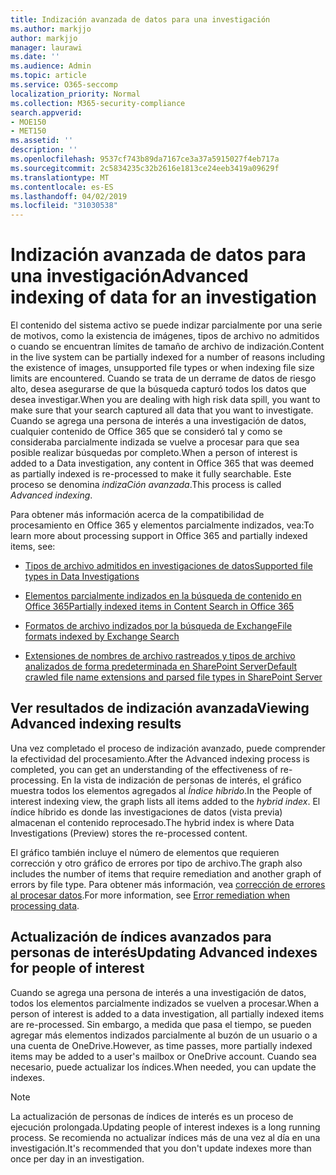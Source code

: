 ```yaml
---
title: Indización avanzada de datos para una investigación
ms.author: markjjo
author: markjjo
manager: laurawi
ms.date: ''
ms.audience: Admin
ms.topic: article
ms.service: O365-seccomp
localization_priority: Normal
ms.collection: M365-security-compliance
search.appverid:
- MOE150
- MET150
ms.assetid: ''
description: ''
ms.openlocfilehash: 9537cf743b89da7167ce3a37a5915027f4eb717a
ms.sourcegitcommit: 2c5834235c32b2616e1813ce24eeb3419a09629f
ms.translationtype: MT
ms.contentlocale: es-ES
ms.lasthandoff: 04/02/2019
ms.locfileid: "31030538"
---
```

# <a name="advanced-indexing-of-data-for-an-investigation"></a><span data-ttu-id="628c0-102">Indización avanzada de datos para una investigación</span><span class="sxs-lookup"><span data-stu-id="628c0-102">Advanced indexing of data for an investigation</span></span>

<span data-ttu-id="628c0-103">El contenido del sistema activo se puede indizar parcialmente por una serie de motivos, como la existencia de imágenes, tipos de archivo no admitidos o cuando se encuentran límites de tamaño de archivo de indización.</span><span class="sxs-lookup"><span data-stu-id="628c0-103">Content in the live system can be partially indexed for a number of reasons including the existence of images, unsupported file types or when indexing file size limits are encountered.</span></span> <span data-ttu-id="628c0-104">Cuando se trata de un derrame de datos de riesgo alto, desea asegurarse de que la búsqueda capturó todos los datos que desea investigar.</span><span class="sxs-lookup"><span data-stu-id="628c0-104">When you are dealing with high risk data spill, you want to make sure that your search captured all data that you want to investigate.</span></span> <span data-ttu-id="628c0-105">Cuando se agrega una persona de interés a una investigación de datos, cualquier contenido de Office 365 que se consideró tal y como se consideraba parcialmente indizada se vuelve a procesar para que sea posible realizar búsquedas por completo.</span><span class="sxs-lookup"><span data-stu-id="628c0-105">When a person of interest is added to a Data investigation, any content in Office 365 that was deemed as partially indexed is re-processed to make it fully searchable.</span></span> <span data-ttu-id="628c0-106">Este proceso se denomina *indizaCión avanzada*.</span><span class="sxs-lookup"><span data-stu-id="628c0-106">This process is called *Advanced indexing*.</span></span> 

<span data-ttu-id="628c0-107">Para obtener más información acerca de la compatibilidad de procesamiento en Office 365 y elementos parcialmente indizados, vea:</span><span class="sxs-lookup"><span data-stu-id="628c0-107">To learn more about processing support in Office 365 and partially indexed items, see:</span></span>

- [<span data-ttu-id="628c0-108">Tipos de archivo admitidos en investigaciones de datos</span><span class="sxs-lookup"><span data-stu-id="628c0-108">Supported file types in Data Investigations</span></span>](supported-filetypes-datainvestigations.md)

- [<span data-ttu-id="628c0-109">Elementos parcialmente indizados en la búsqueda de contenido en Office 365</span><span class="sxs-lookup"><span data-stu-id="628c0-109">Partially indexed items in Content Search in Office 365</span></span>](https://docs.microsoft.com/en-us/office365/securitycompliance/partially-indexed-items-in-content-search)

- [<span data-ttu-id="628c0-110">Formatos de archivo indizados por la búsqueda de Exchange</span><span class="sxs-lookup"><span data-stu-id="628c0-110">File formats indexed by Exchange Search</span></span>](https://docs.microsoft.com/en-us/exchange/file-formats-indexed-by-exchange-search-exchange-2013-help)

- [<span data-ttu-id="628c0-111">Extensiones de nombres de archivo rastreados y tipos de archivo analizados de forma predeterminada en SharePoint Server</span><span class="sxs-lookup"><span data-stu-id="628c0-111">Default crawled file name extensions and parsed file types in SharePoint Server</span></span>](https://docs.microsoft.com/en-us/SharePoint/technical-reference/default-crawled-file-name-extensions-and-parsed-file-types)

## <a name="viewing-advanced-indexing-results"></a><span data-ttu-id="628c0-112">Ver resultados de indización avanzada</span><span class="sxs-lookup"><span data-stu-id="628c0-112">Viewing Advanced indexing results</span></span>

<span data-ttu-id="628c0-113">Una vez completado el proceso de indización avanzado, puede comprender la efectividad del procesamiento.</span><span class="sxs-lookup"><span data-stu-id="628c0-113">After the Advanced indexing process is completed, you can get an understanding of the effectiveness of re-processing.</span></span>  <span data-ttu-id="628c0-114">En la vista de indización de personas de interés, el gráfico muestra todos los elementos agregados al *Índice híbrido*.</span><span class="sxs-lookup"><span data-stu-id="628c0-114">In the People of interest indexing view, the graph lists all items added to the *hybrid index*.</span></span>  <span data-ttu-id="628c0-115">El índice híbrido es donde las investigaciones de datos (vista previa) almacenan el contenido reprocesado.</span><span class="sxs-lookup"><span data-stu-id="628c0-115">The hybrid index is where Data Investigations (Preview) stores the re-processed content.</span></span>

<span data-ttu-id="628c0-116">El gráfico también incluye el número de elementos que requieren corrección y otro gráfico de errores por tipo de archivo.</span><span class="sxs-lookup"><span data-stu-id="628c0-116">The graph also includes the number of items that require remediation and another graph of errors by file type.</span></span> <span data-ttu-id="628c0-117">Para obtener más información, vea [corrección de errores al procesar datos](error-remediation.md).</span><span class="sxs-lookup"><span data-stu-id="628c0-117">For more information, see [Error remediation when processing data](error-remediation.md).</span></span>

## <a name="updating-advanced-indexes-for-people-of-interest"></a><span data-ttu-id="628c0-118">Actualización de índices avanzados para personas de interés</span><span class="sxs-lookup"><span data-stu-id="628c0-118">Updating Advanced indexes for people of interest</span></span>

<span data-ttu-id="628c0-119">Cuando se agrega una persona de interés a una investigación de datos, todos los elementos parcialmente indizados se vuelven a procesar.</span><span class="sxs-lookup"><span data-stu-id="628c0-119">When a person of interest is added to a data investigation, all partially indexed items are re-processed.</span></span> <span data-ttu-id="628c0-120">Sin embargo, a medida que pasa el tiempo, se pueden agregar más elementos indizados parcialmente al buzón de un usuario o a una cuenta de OneDrive.</span><span class="sxs-lookup"><span data-stu-id="628c0-120">However, as time passes, more partially indexed items may be added to a user's mailbox or OneDrive account.</span></span>  <span data-ttu-id="628c0-121">Cuando sea necesario, puede actualizar los índices.</span><span class="sxs-lookup"><span data-stu-id="628c0-121">When needed, you can update the indexes.</span></span>

> [!NOTE]
> <span data-ttu-id="628c0-122">La actualización de personas de índices de interés es un proceso de ejecución prolongada.</span><span class="sxs-lookup"><span data-stu-id="628c0-122">Updating people of interest indexes is a long running process.</span></span> <span data-ttu-id="628c0-123">Se recomienda no actualizar índices más de una vez al día en una investigación.</span><span class="sxs-lookup"><span data-stu-id="628c0-123">It's recommended that you don't update indexes more than once per day in an investigation.</span></span>
